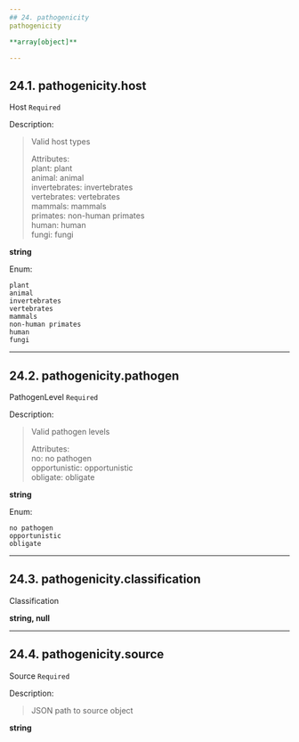 ```yaml
---
## 24. pathogenicity
pathogenicity  

**array[object]**

---
```

## 24.1. pathogenicity.host
Host  `Required`

Description:
> Valid host types  
>  
> Attributes:  
>     plant: plant  
>     animal: animal  
>     invertebrates: invertebrates  
>     vertebrates: vertebrates  
>     mammals: mammals  
>     primates: non-human primates  
>     human: human  
>     fungi: fungi  

**string**

Enum:

	plant
	animal
	invertebrates
	vertebrates
	mammals
	non-human primates
	human
	fungi

---
## 24.2. pathogenicity.pathogen
PathogenLevel  `Required`

Description:
> Valid pathogen levels  
>  
> Attributes:  
>     no: no pathogen  
>     opportunistic: opportunistic  
>     obligate: obligate  

**string**

Enum:

	no pathogen
	opportunistic
	obligate

---
## 24.3. pathogenicity.classification
Classification  

**string, null**

---
## 24.4. pathogenicity.source
Source  `Required`

Description:
> JSON path to source object  

**string**
